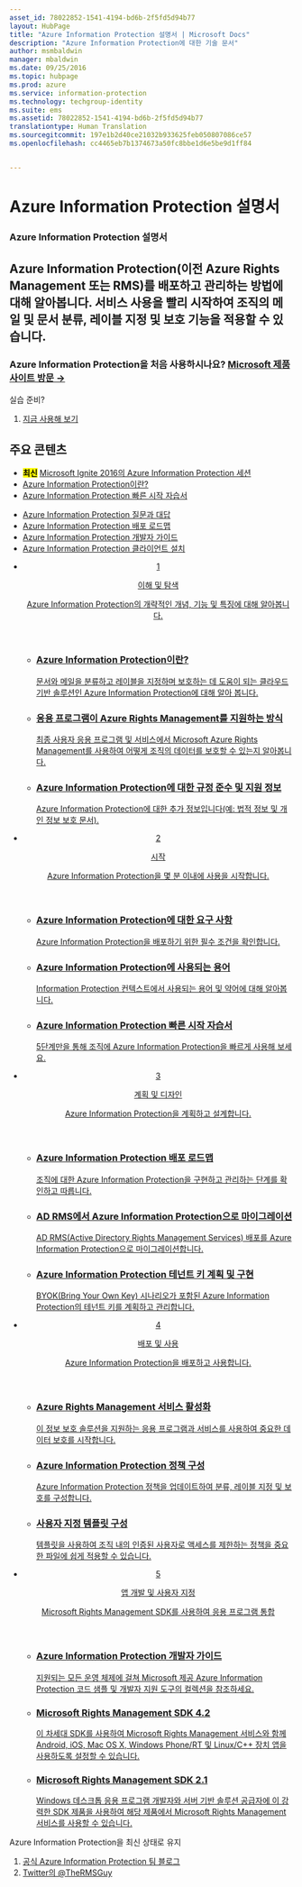 ```yaml
---
asset_id: 78022852-1541-4194-bd6b-2f5fd5d94b77
layout: HubPage
title: "Azure Information Protection 설명서 | Microsoft Docs"
description: "Azure Information Protection에 대한 기술 문서"
author: msmbaldwin
manager: mbaldwin
ms.date: 09/25/2016
ms.topic: hubpage
ms.prod: azure
ms.service: information-protection
ms.technology: techgroup-identity
ms.suite: ems
ms.assetid: 78022852-1541-4194-bd6b-2f5fd5d94b77
translationtype: Human Translation
ms.sourcegitcommit: 197e1b2d40ce21032b933625feb050807086ce57
ms.openlocfilehash: cc4465eb7b1374673a50fc8bbe1d6e5be9d1ff84


---
```

# <a name="azure-information-protection-documentation"></a>Azure Information Protection 설명서
<article id="main">
    <section id="hero-content">
      <h1>Azure Information Protection 설명서</h1>
      <h2>Azure Information Protection(이전 Azure Rights Management 또는 RMS)를 배포하고 관리하는 방법에 대해 알아봅니다. 서비스 사용을 빨리 시작하여 조직의 메일 및 문서 분류, 레이블 지정 및 보호 기능을 적용할 수 있습니다.</h2>
      <h3>Azure Information Protection을 처음 사용하시나요? <a href="https://www.microsoft.com/en-us/cloud-platform/azure-information-protection" target="_blank">Microsoft 제품 사이트 방문 &rarr;</a></h3>
    </section>
    <aside class="alert section-border">
        <p>실습 준비?</p>
        <ol class="action-list">
            <li><a href="https://portal.office.com/Signup?&OfferId=A43415D3-404C-4df3-B31B-AAD28118A778&dl=INFORMATIONPROTECTION&ali=1#0" target="_blank" class="button-bordered button-translucent">지금 사용해 보기</a></li>
        </ol>
    </aside>
    <section id="featured" class="container">
      <h2 class="section-heading"><span class="icon icon-warning"></span> 주요 콘텐츠</h2>
      <div class="features row">
        <ul class="column column-half">
          <li><mark><b>최신</b></mark> <a href="./understand-explore/what-is-information-protection.md#resources-for-azure-information-protection">Microsoft Ignite 2016의 Azure Information Protection 세션</a></li>
          <li><a href="./understand-explore/what-is-information-protection.md">Azure Information Protection이란?</a></li>
          <li><a href="./get-started/infoprotect-quick-start-tutorial.md">Azure Information Protection 빠른 시작 자습서</a></li>
        </ul>
        <ul class="column column-half">
          <li><a href="./get-started/faqs.md">Azure Information Protection 질문과 대답</a></li>
      <li><a href="./plan-design/deployment-roadmap.md">Azure Information Protection 배포 로드맵</a></li>
          <li><a href="./develop/developers-guide.md">Azure Information Protection 개발자 가이드</a></li>
          <li><a href="./rms-client/info-protect-client.md">Azure Information Protection 클라이언트 설치</a></li>
        </ul>
      </div>
    </section>
    <div id="journeys">
      <section class="container">
        <ul class="journeys-list">
          <li class="journey-step">
            <header class="journey-step-header row">
              <a href="./understand-explore/azure-rights-management.md">
                <div class="title column-third">
                  <span class="step-number">1</span>
                  <p>이해 및 탐색</p>
                </div>
                <p class="description column-two-thirds">Azure Information Protection의 개략적인 개념, 기능 및 특징에 대해 알아봅니다.</p>
              </a>
            </header>
            <section class="journey-step-elements content">
              <ul class="row">
                <li class="column-third">
                  <a href="./understand-explore/what-is-information-protection.md">
                    <h3>Azure Information Protection이란?</h3>
                    <p>문서와 메일을 분류하고 레이블을 지정하며 보호하는 데 도움이 되는 클라우드 기반 솔루션인 Azure Information Protection에 대해 알아 봅니다.</p>
                  </a>
                </li>
                <li class="column-third">
                  <a href="./understand-explore/applications-support.md">
                    <h3>응용 프로그램이 Azure Rights Management를 지원하는 방식</h3>
                    <p>최종 사용자 응용 프로그램 및 서비스에서 Microsoft Azure Rights Management를 사용하여 어떻게 조직의 데이터를 보호할 수 있는지 알아봅니다.</p>
                  </a>
                </li>
                <li class="column-third">
                  <a href="./understand-explore/compliance.md">
                    <h3>Azure Information Protection에 대한 규정 준수 및 지원 정보</h3>
                    <p>Azure Information Protection에 대한 추가 정보입니다(예: 법적 정보 및 개인 정보 보호 문서).</p>
                  </a>
                </li>
              </ul>
            </section>
          </li>
          <li class="journey-step">
            <header class="journey-step-header row">
              <a href="./get-started/requirements-azure-rms.md">
                <div class="title column-third">
                  <span class="step-number">2</span>
                  <p>시작</p>
                </div>
                <p class="description column-two-thirds">Azure Information Protection을 몇 분 이내에 사용을 시작합니다.</p>
              </a>
            </header>
            <section class="journey-step-elements content">
              <ul class="row">
                <li class="column-third">
                  <a href="./get-started/requirements-azure-rms.md">
                    <h3>Azure Information Protection에 대한 요구 사항</h3>
                    <p>Azure Information Protection을 배포하기 위한 필수 조건을 확인합니다.</p>
                  </a>
                </li>
                <li class="column-third">
                  <a href="./get-started/terminology.md">
                    <h3>Azure Information Protection에 사용되는 용어</h3>
                    <p>Information Protection 컨텍스트에서 사용되는 용어 및 약어에 대해 알아봅니다.</p>
                  </a>
                </li>
                <li class="column-third">
                  <a href="./get-started/quick-start-tutorial.md">
                    <h3>Azure Information Protection 빠른 시작 자습서</h3>
                    <p>5단계만을 통해 조직에 Azure Information Protection을 빠르게 사용해 보세요.</p>
                  </a>
                </li>
              </ul>
            </section>
          </li>
          <li class="journey-step">
            <header class="journey-step-header row">
              <a href="./plan-design/deployment-roadmap.md">
                <div class="title column-third">
                  <span class="step-number"> 3</span>
                  <p>계획 및 디자인</p>
                </div>
                <p class="description column-two-thirds">Azure Information Protection을 계획하고 설계합니다.</p>
              </a>
            </header>
            <section class="journey-step-elements content">
              <ul class="row">
                <li class="column-third">
                  <a href="./plan-design/deployment-roadmap.md">
                    <h3>Azure Information Protection 배포 로드맵</h3>
                    <p>조직에 대한 Azure Information Protection을 구현하고 관리하는 단계를 확인하고 따릅니다.</p>
                  </a>
                </li>
                <li class="column-third">
                  <a href="./plan-design/migrate-from-ad-rms-to-azure-rms.md">
                    <h3>AD RMS에서 Azure Information Protection으로 마이그레이션</h3>
                    <p>AD RMS(Active Directory Rights Management Services) 배포를 Azure Information Protection으로 마이그레이션합니다.</p>
                  </a>
                </li>
                <li class="column-third">
                  <a href="./plan-design/plan-implement-tenant-key.md">
                    <h3>Azure Information Protection 테넌트 키 계획 및 구현</h3>
                    <p>BYOK(Bring Your Own Key) 시나리오가 포함된 Azure Information Protection의 테넌트 키를 계획하고 관리합니다.</p>
                  </a>
                </li>
              </ul>
            </section>
          </li>
          <li class="journey-step">
            <header class="journey-step-header row">
              <a href="./deploy-use/activate-service.md">
                <div class="title column-third">
                  <span class="step-number"> 4</span>
                  <p>배포 및 사용</p>
                </div>
                <p class="description column-two-thirds">Azure Information Protection을 배포하고 사용합니다.</p>
              </a>
            </header>
            <section class="journey-step-elements content">
              <ul class="row">
                 <li class="column-third">
                 <a href="./deploy-use/activate-service.md">
                    <h3>Azure Rights Management 서비스 활성화</h3>
                    <p>이 정보 보호 솔루션을 지원하는 응용 프로그램과 서비스를 사용하여 중요한 데이터 보호를 시작합니다.</p>
                  </a>
                </li>
                <li class="column-third">
                  <a href="./deploy-use/configure-applications.md">
                    <h3>Azure Information Protection 정책 구성</h3>
                    <p>Azure Information Protection 정책을 업데이트하여 분류, 레이블 지정 및 보호를 구성합니다.</p>
                </li>
                <li class="column-third">
                  <a href="./deploy-use/configure-custom-templates.md">
                    <h3>사용자 지정 템플릿 구성</h3>
                    <p>템플릿을 사용하여 조직 내의 인증된 사용자로 액세스를 제한하는 정책을 중요한 파일에 쉽게 적용할 수 있습니다.</p>
                 </a>
                 </a>
                </li>
              </ul>
            </section>
          </li>
          <li class="journey-step">
            <header class="journey-step-header row">
              <a href="./develop/developers-guide.md">
                <div class="title column-third">
                  <span class="step-number"> 5</span>
                  <p>앱 개발 및 사용자 지정</p>
                </div>
                <p class="description column-two-thirds">Microsoft Rights Management SDK를 사용하여 응용 프로그램 통합</p>
              </a>
            </header>
            <section class="journey-step-elements content">
              <ul class="row">
                <li class="column-third">
                  <a href="./develop/developers-guide.md">
                    <h3>Azure Information Protection 개발자 가이드</h3>
                    <p>지원되는 모든 운영 체제에 걸쳐 Microsoft 제공 Azure Information Protection 코드 샘플 및 개발자 지원 도구의 컬렉션을 참조하세요.</p>
                  </a>
                </li>
                <li class="column-third">
                  <a href="./develop/active-directory-rights-management-services-multi-platform-thin-client-sdk-portal.md">
                    <h3>Microsoft Rights Management SDK 4.2</h3>
                    <p>이 차세대 SDK를 사용하여 Microsoft Rights Management 서비스와 함께 Android, iOS, Mac OS X, Windows Phone/RT 및 Linux/C++ 장치 앱을 사용하도록 설정할 수 있습니다.</p>
                  </a>
                </li>
                <li class="column-third">
                  <a href="./develop/microsoft-information-protection-and-control-client-portal.md">
                    <h3>Microsoft Rights Management SDK 2.1</h3>
                    <p>Windows 데스크톱 응용 프로그램 개발자와 서버 기반 솔루션 공급자에 이 강력한 SDK 제품을 사용하여 해당 제품에서 Microsoft Rights Management 서비스를 사용할 수 있습니다.</p>
                  </a>
                </li>
              </ul>
            </section>
         </ul>
      </section>
    </div>
    <aside class="alert alert-social">
      <p>Azure Information Protection을 최신 상태로 유지 <ol class="action-list">
        <li><a href="http://blogs.technet.com/b/rms/" target="_blank" class="button-bordered button-translucent">공식 Azure Information Protection 팀 블로그</a></li>
        <li><a href="https://twitter.com/TheRMSGuy" target="_blank" class="button-bordered button-translucent">Twitter의 @TheRMSGuy</a></li>
      </ol>
    </aside>
</article>



<!--HONumber=Nov16_HO1-->


